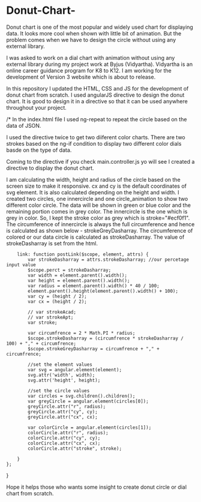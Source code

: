 # Donut-Chart-

Donut chart is one of the most popular and widely used chart for displaying data. 
It looks more cool when shown with little bit of animation. 
But the problem comes when we have to design the circle without using any external library. 

I was asked to work on a dial chart with animation without using any external library during my project work at Byjus (Vidyartha). 
Vidyartha is an online career guidance program for K8 to K12. I am working for the development of Version 3 website which is about to release.

In this repository I updated the HTML, CSS and JS for the development of donut chart from scratch. I used angularJS directive to design the donut chart.
It is good to design it in a directive so that it can be used anywhere throughout your project. 

/* In the index.html file I used ng-repeat to repeat the circle based on the data of JSON. 

I used the directive twice to get two diiferent color charts. There are two strokes based on the ng-if condition to display two different color dials basde on the type of data.

Coming to the directive if you check main.controller.js yo will see I created a directive to display the donut chart. 

I am calculating the width, height and radius of the circle based on the screen size to make it responsive. cx and cy is the default coordinates of svg element.
It is also calculated depending on the height and width.
I created two circles, one innercircle and one  circle_animation to show two different color circle. The data will be shown in green or blue color and the remaining portion comes in grey color.
The innercircle is the one which is grey in color. So, I kept the stroke color as grey which is stroke="#ecf0f1". 
The circumference of innercircle is always the full circumference and hence is calculated as shown below - strokeGreyDasharray.
The circumference of colored or our data circle is calculated as strokeDasharray. The value of strokeDasharray is set from the html. 


        link: function postLink($scope, element, attrs) {
            var strokeDasharray = attrs.strokeDasharray; //our percetage input value
            $scope.perct = strokeDasharray;
            var width = element.parent().width();
            var height = element.parent().width();
            var radius = element.parent().width() * 40 / 100;
            element.parent().height(element.parent().width() + 100);
            var cy = (height / 2);
            var cx = (height / 2);

            // var strokeAcad;
            // var strokeApt;
            var stroke;

            var circumfrence = 2 * Math.PI * radius;
            $scope.strokeDasharray = (circumfrence * strokeDasharray / 100) + "," + circumfrence;
            $scope.strokeGreyDasharray = circumfrence + "," + circumfrence;

            //set the element values
            var svg = angular.element(element);
            svg.attr('width', width);
            svg.attr('height', height);

            //set the circle values
            var circles = svg.children().children();
            var greyCircle = angular.element(circles[0]);
            greyCircle.attr("r", radius);
            greyCircle.attr("cy", cy);
            greyCircle.attr("cx", cx);

            var colorCircle = angular.element(circles[1]);
            colorCircle.attr("r", radius);
            colorCircle.attr("cy", cy);
            colorCircle.attr("cx", cx);
            colorCircle.attr("stroke", stroke);

        }
    };
}


Hope it helps those who wants some insight to create donut circle or dial chart from scratch. 
